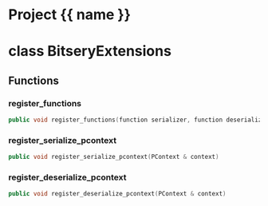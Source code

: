 <script setup>
import {useRoute} from 'vitepress'
const {path} = useRoute()
const tokens = path.split('/')
const words = tokens[2].split('-');
for (let i = 0; i < words.length; i++) {
    words[i] = words[i].charAt(0).toUpperCase() + words[i].slice(1);
    words[i] = words[i].replace('geode', 'Geode')
}
const name = words.join('-');
</script>
# Project {{ name }}

# class BitseryExtensions


## Functions

### register_functions

```cpp
public void register_functions(function serializer, function deserializer)
```


### register_serialize_pcontext

```cpp
public void register_serialize_pcontext(PContext & context)
```


### register_deserialize_pcontext

```cpp
public void register_deserialize_pcontext(PContext & context)
```




